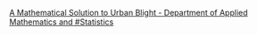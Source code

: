[A Mathematical Solution to Urban Blight - Department of Applied Mathematics and #Statistics](https://qi.tc/qi/111233)